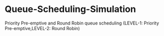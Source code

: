 # Queue-Scheduling-Simulation
Priority Pre-emptive  and Round Robin queue scheduling (LEVEL-1: Priority Pre-emptive,LEVEL-2: Round Robin)
